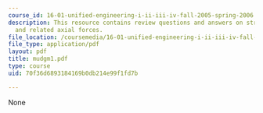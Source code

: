 ```yaml
---
course_id: 16-01-unified-engineering-i-ii-iii-iv-fall-2005-spring-2006
description: This resource contains review questions and answers on stress and deformations,
  and related axial forces.
file_location: /coursemedia/16-01-unified-engineering-i-ii-iii-iv-fall-2005-spring-2006/70f36d6893184169b0db214e99f1fd7b_mudgm1.pdf
file_type: application/pdf
layout: pdf
title: mudgm1.pdf
type: course
uid: 70f36d6893184169b0db214e99f1fd7b

---
```

None